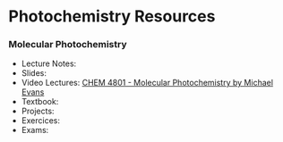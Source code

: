 # Photochemistry Resources

### Molecular Photochemistry

- Lecture Notes:
- Slides:
- Video Lectures: [CHEM 4801 - Molecular Photochemistry by Michael Evans](https://www.youtube.com/playlist?list=PLykBd3LSjfsRZpE8tgC6yILAsT16CsFeu)
- Textbook:
- Projects:
- Exercices:
- Exams:

